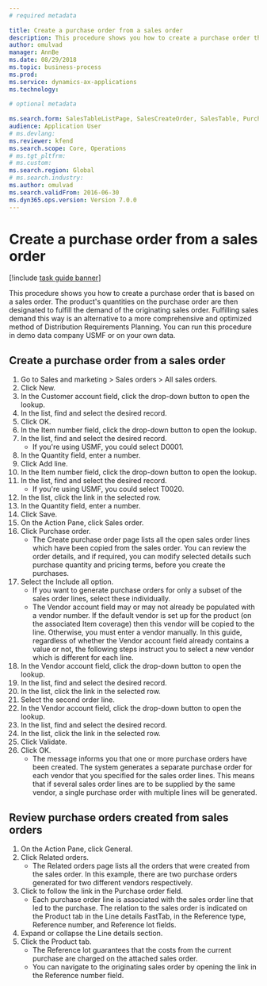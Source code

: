 ```yaml
--- 
# required metadata 
 
title: Create a purchase order from a sales order
description: This procedure shows you how to create a purchase order that is based on a sales order. 
author: omulvad
manager: AnnBe 
ms.date: 08/29/2018
ms.topic: business-process 
ms.prod:  
ms.service: dynamics-ax-applications 
ms.technology:  
 
# optional metadata 
 
ms.search.form: SalesTableListPage, SalesCreateOrder, SalesTable, PurchCreateFromSalesOrder, VendAccountItemLookup, SalesTableReferences, PurchTable   
audience: Application User 
# ms.devlang:  
ms.reviewer: kfend
ms.search.scope: Core, Operations 
# ms.tgt_pltfrm:  
# ms.custom:  
ms.search.region: Global
# ms.search.industry: 
ms.author: omulvad
ms.search.validFrom: 2016-06-30 
ms.dyn365.ops.version: Version 7.0.0 
---
```

# Create a purchase order from a sales order

[!include [task guide banner](../../includes/task-guide-banner.md)]

This procedure shows you how to create a purchase order that is based on a sales order. The product's quantities on the purchase order are then designated to fulfill the demand of the originating sales order. Fulfilling sales demand this way is an alternative to a more comprehensive and optimized method of Distribution Requirements Planning. You can run this procedure in demo data company USMF or on your own data.


## Create a purchase order from a sales order
1. Go to Sales and marketing > Sales orders > All sales orders.
2. Click New.
3. In the Customer account field, click the drop-down button to open the lookup.
4. In the list, find and select the desired record.
5. Click OK.
6. In the Item number field, click the drop-down button to open the lookup.
7. In the list, find and select the desired record.
    * If you're using USMF, you could select D0001.  
8. In the Quantity field, enter a number.
9. Click Add line.
10. In the Item number field, click the drop-down button to open the lookup.
11. In the list, find and select the desired record.
    * If you're using USMF, you could select T0020.  
12. In the list, click the link in the selected row.
13. In the Quantity field, enter a number.
14. Click Save.
15. On the Action Pane, click Sales order.
16. Click Purchase order.
    * The Create purchase order page lists all the open sales order lines which have been copied from the sales order. You can review the order details, and if required, you can modify selected details such purchase quantity and pricing terms, before you create the purchases.  
17. Select the Include all option.
    * If you want to generate purchase orders for only a subset of the sales order lines, select these individually.  
    * The Vendor account field may or may not already be populated with a vendor number. If the default vendor is set up for the product (on the associated Item coverage) then this vendor will be copied  to the line. Otherwise, you must enter a vendor manually.  In this guide, regardless of whether the Vendor account field already contains a value or not, the following steps instruct you to select a new vendor which is different for each line.  
18. In the Vendor account field, click the drop-down button to open the lookup.
19. In the list, find and select the desired record.
20. In the list, click the link in the selected row.
21. Select the second order line.
22. In the Vendor account field, click the drop-down button to open the lookup.
23. In the list, find and select the desired record.
24. In the list, click the link in the selected row.
25. Click Validate.
26. Click OK.
    * The message informs you that one or more purchase orders have been created. The system generates a separate purchase order for each vendor that you specified for the sales order lines. This means that if several sales order lines are to be supplied by the same vendor, a single purchase order with multiple lines will be generated.  

## Review purchase orders created from sales orders
1. On the Action Pane, click General.
2. Click Related orders.
    * The Related orders page lists all the orders that were created from the sales order. In this example, there are two purchase orders generated for two different vendors respectively.  
3. Click to follow the link in the Purchase order field.
    * Each purchase order line is associated with the sales order line that led to the purchase. The relation to the sales order is indicated on the Product tab in the Line details FastTab, in the Reference type, Reference number, and Reference lot fields.  
4. Expand or collapse the Line details section.
5. Click the Product tab.
    * The Reference lot guarantees that the costs from the current purchase are charged on the attached sales order.  
    * You can navigate to the originating sales order by opening the link in the Reference number field.  

